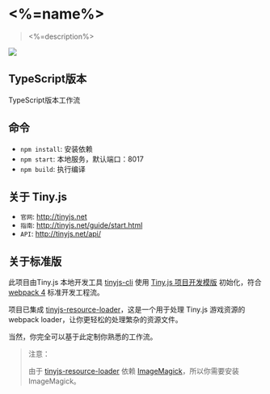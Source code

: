 # <%=name%>

> <%=description%>

![](https://zos.alipayobjects.com/rmsportal/nJBojwdMJfUqpCWvwyoA.png@120w)

## TypeScript版本

TypeScript版本工作流

## 命令

- `npm install`: 安装依赖
- `npm start`: 本地服务，默认端口：8017
- `npm build`: 执行编译

## 关于 Tiny.js

- `官网`: http://tinyjs.net
- `指南`: http://tinyjs.net/guide/start.html
- `API`: http://tinyjs.net/api/

## 关于标准版

此项目由Tiny.js 本地开发工具 [tinyjs-cli](https://github.com/ant-tinyjs/tinyjs-cli) 使用 [Tiny.js 项目开发模版](https://github.com/ant-tinyjs/wei) 初始化，符合 [webpack 4](https://webpack.js.org/) 标准开发工程流。

项目已集成 [tinyjs-resource-loader](https://github.com/ant-tinyjs/tinyjs-resource-loader)，这是一个用于处理 Tiny.js 游戏资源的 webpack loader，让你更轻松的处理繁杂的资源文件。

当然，你完全可以基于此定制你熟悉的工作流。


> 注意：
>
> 由于 [tinyjs-resource-loader](http://tinyjs.net/tools/tinyjs-resource-loader.html) 依赖 [ImageMagick](https://www.imagemagick.org/script/download.php)，所以你需要安装 ImageMagick。
